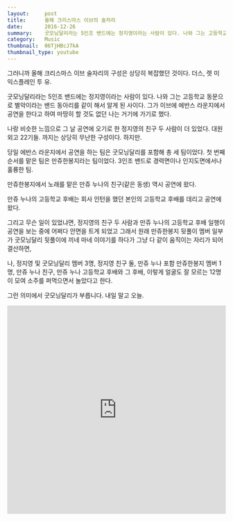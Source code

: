 ```yaml
---
layout:     post
title:      올해 크리스마스 이브의 술자리
date:       2016-12-26
summary:    굿모닝달리라는 5인조 밴드에는 정지영이라는 사람이 있다. 나와 그는 고등학교 동문으로 별악이라는 밴드 동아리를 같이 해서 알게 된 사이다. 그가 이브에 에반스 라운지에서 공연을 한다고 하여 마땅히 할 것도 없던 나는 거기에 가기로 했다.
category:   Music
thumbnail:  06TjHBcJ7kA
thumbnail_type: youtube
---
```


그러니까 올해 크리스마스 이브 술자리의 구성은 상당히 복잡했던 것이다. 더스, 렛 미 익스플레인 투 유.

굿모닝달리라는 5인조 밴드에는 정지영이라는 사람이 있다. 나와 그는 고등학교 동문으로 별악이라는 밴드 동아리를 같이 해서 알게 된 사이다. 그가 이브에 에반스 라운지에서 공연을 한다고 하여 마땅히 할 것도 없던 나는 거기에 가기로 했다.

나랑 비슷한 느낌으로 그 날 공연에 오기로 한 정지영의 친구 두 사람이 더 있었다. 대원외고 22기들.
까지는 상당히 무난한 구성이다. 하지만.

당일 에반스 라운지에서 공연을 하는 팀은 굿모닝달리를 포함해 총 세 팀이었다. 첫 번째 순서를 맡은 팀은 만쥬한봉지라는 팀이었다. 3인조 밴드로 경력면이나 인지도면에서나 훌륭한 팀.

만쥬한봉지에서 노래를 맡은 만쥬 누나의 친구(같은 동생) 역시 공연에 왔다.

만쥬 누나의 고등학교 후배는 회사 인턴을 했던 본인의 고등학교 후배를 데리고 공연에 왔다.

그리고 무슨 일이 있었냐면, 정지영의 친구 두 사람과 만쥬 누나의 고등학교 후배 일행이 공연을 보는 중에 어쩌다 안면을 트게 되었고 그래서 원래 만쥬한봉지 뒷풀이 멤버 일부가 굿모닝달리 뒷풀이에 끼네 마네 이야기를 하다가 그냥 다 같이 움직이는 자리가 되어 결산하면,

나, 정지영 및 굿모닝달리 멤버 3명, 정지영 친구 둘, 만쥬 누나 포함 만쥬한봉지 멤버 1명, 만쥬 누나 친구, 만쥬 누나 고등학교 후배와 그 후배, 이렇게 얼굴도 잘 모르는 12명이 모여 소주를 퍼먹으면서 놀았다고 한다.

그런 의미에서 굿모닝달리가 부릅니다. 내일 말고 오늘.

<iframe width="100%" height="480" src="https://www.youtube.com/embed/06TjHBcJ7kA" frameborder="0" allowfullscreen=""></iframe>
